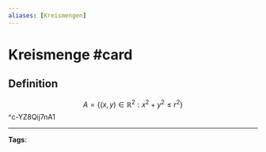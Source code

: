 ```yaml
---
aliases: [Kreismengen]
---
```


# Kreismenge #card
## Definition
$$
A = \{ (x,y) \in \mathbb{R}^{2}: x^{2} + y^{2} \leq r^{2} \}
$$
^c-YZ8Qij7nA1

---
**Tags**: 